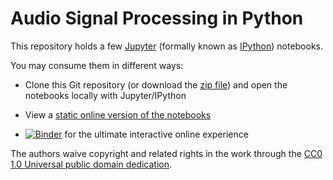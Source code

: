 Audio Signal Processing in Python
=================================

This repository holds a few [Jupyter](http://jupyter.org/) (formally known as
[IPython](http://ipython.org/notebook.html)) notebooks.

You may consume them in different ways:

* Clone this Git repository (or download the
  [zip file](https://codeload.github.com/mgeier/python-audio/zip/master))
  and open the notebooks locally with Jupyter/IPython

* View a [static online version of the notebooks](http://nbviewer.ipython.org/urls/raw.github.com/mgeier/python-audio/master/index.ipynb)

* [![Binder](http://mybinder.org/badge.svg)](http://mybinder.org/repo/mgeier/python-audio)
  for the ultimate interactive online experience

The authors waive copyright and related rights in the work through the
[CC0 1.0 Universal public domain dedication](http://creativecommons.org/publicdomain/zero/1.0/).
